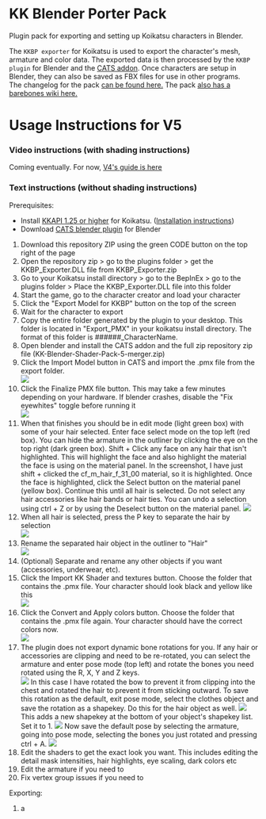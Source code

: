 # KK Blender Porter Pack
Plugin pack for exporting and setting up Koikatsu characters in Blender.  

The ```KKBP exporter``` for Koikatsu is used to export the character's mesh, armature and color data. The exported data is then processed by the ```KKBP plugin``` for Blender and the [CATS addon](https://github.com/GiveMeAllYourCats/cats-blender-plugin). Once characters are setup in Blender, they can also be saved as FBX files for use in other programs.   
The changelog for the pack [can be found here.](https://github.com/FlailingFog/KK-Blender-Shader-Pack/blob/master/Changelog.md)
The pack [also has a barebones wiki here.](https://github.com/FlailingFog/KK-Blender-Shader-Pack/wiki)

# Usage Instructions for V5
### Video instructions (with shading instructions)
Coming eventually. For now, [V4's guide is here](https://www.youtube.com/watch?v=xe5A8bOh2Mk&list=PLhiuav2SCuvd5eAOb3Ct1eovFAlgv-iwe)


### Text instructions (without shading instructions)

Prerequisites:
* Install [KKAPI 1.25 or higher](https://github.com/IllusionMods/IllusionModdingAPI/releases) for Koikatsu. ([Installation instructions](https://github.com/IllusionMods/IllusionModdingAPI#how-to-install))
* Download [CATS blender plugin](https://github.com/GiveMeAllYourCats/cats-blender-plugin) for Blender

1. Download this repository ZIP using the green CODE button on the top right of the page
2. Open the repository zip > go to the plugins folder > get the KKBP_Exporter.DLL file from KKBP_Exporter.zip
3. Go to your Koikatsu install directory > go to the BepInEx > go to the plugins folder > Place the KKBP_Exporter.DLL file into this folder
4. Start the game, go to the character creator and load your character
5. Click the "Export Model for KKBP" button on the top of the screen
6. Wait for the character to export
7. Copy the entire folder generated by the plugin to your desktop. This folder is located in "Export_PMX" in your koikatsu install directory. The format of this folder is ######_CharacterName. 
8. Open blender and install the CATS addon and the full zip repository zip file (KK-Blender-Shader-Pack-5-merger.zip)
9. Click the Import Model button in CATS and import the .pmx file from the export folder.  
![ ](https://github.com/FlailingFog/KK-Blender-Shader-Pack/blob/assets/readme/catsimport.png)
9. Click the Finalize PMX file button. This may take a few minutes depending on your hardware. If blender crashes, disable the "Fix eyewhites" toggle before running it  
![ ](https://github.com/FlailingFog/KK-Blender-Shader-Pack/blob/assets/readme/kkpanel1.png)
10. When that finishes you should be in edit mode (light green box) with some of your hair selected. Enter face select mode on the top left (red box). You can hide the armature in the outliner by clicking the eye on the top right (dark green box). Shift + Click any face on any hair that isn't highlighted. This will highlight the face and also highlight the material the face is using on the material panel. In the screenshot, I have just shift + clicked the cf_m_hair_f_31_00 material, so it is highlighted. Once the face is highlighted, click the Select button on the material panel (yellow box). Continue this until all hair is selected. Do not select any hair accessories like hair bands or hair ties. You can undo a selection using ctrl + Z or by using the Deselect button on the material panel. ![ ](https://github.com/FlailingFog/KK-Blender-Shader-Pack/blob/assets/readme/hairselection.png)
11. When all hair is selected, press the P key to separate the hair by selection  
![ ](https://github.com/FlailingFog/KK-Blender-Shader-Pack/blob/assets/readme/hairseparate.png)
12. Rename the separated hair object in the outliner to "Hair"  
![ ](https://github.com/FlailingFog/KK-Blender-Shader-Pack/blob/assets/readme/rename.png)
13. (Optional) Separate and rename any other objects if you want (accessories, underwear, etc). 
14. Click the Import KK Shader and textures button. Choose the folder that contains the .pmx file. Your character should look black and yellow like this  
![ ](https://github.com/FlailingFog/KK-Blender-Shader-Pack/blob/assets/readme/importtemplates.png)
16. Click the Convert and Apply colors button. Choose the folder that contains the .pmx file again. Your character should have the correct colors now.  
![ ](https://github.com/FlailingFog/KK-Blender-Shader-Pack/blob/assets/readme/importcolors.png)
17. The plugin does not export dynamic bone rotations for you. If any hair or accessories are clipping and need to be re-rotated, you can select the armature and enter pose mode (top left) and rotate the bones you need rotated using the R, X, Y and Z keys.  
![ ](https://github.com/FlailingFog/KK-Blender-Shader-Pack/blob/assets/readme/dynamicbones1.png)
In this case I have rotated the bow to prevent it from clipping into the chest and rotated the hair to prevent it from sticking outward. To save this rotation as the default, exit pose mode, select the clothes object and save the rotation as a shapekey. Do this for the hair object as well.
![ ](https://github.com/FlailingFog/KK-Blender-Shader-Pack/blob/assets/readme/dynamicbones2.png)
This adds a new shapekey at the bottom of your object's shapekey list. Set it to 1.
![ ](https://github.com/FlailingFog/KK-Blender-Shader-Pack/blob/assets/readme/dynamicbones3.png)
Now save the default pose by selecting the armature, going into pose mode, selecting the bones you just rotated and pressing ctrl + A.
![ ](https://github.com/FlailingFog/KK-Blender-Shader-Pack/blob/assets/readme/dynamicbones4.png)
18. Edit the shaders to get the exact look you want. This includes editing the detail mask intensities, hair highlights, eye scaling, dark colors etc
19. Edit the armature if you need to
20. Fix vertex group issues if you need to

Exporting:
1. a

